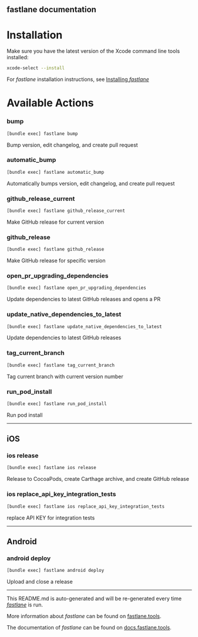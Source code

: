 fastlane documentation
----

# Installation

Make sure you have the latest version of the Xcode command line tools installed:

```sh
xcode-select --install
```

For _fastlane_ installation instructions, see [Installing _fastlane_](https://docs.fastlane.tools/#installing-fastlane)

# Available Actions

### bump

```sh
[bundle exec] fastlane bump
```

Bump version, edit changelog, and create pull request

### automatic_bump

```sh
[bundle exec] fastlane automatic_bump
```

Automatically bumps version, edit changelog, and create pull request

### github_release_current

```sh
[bundle exec] fastlane github_release_current
```

Make GitHub release for current version

### github_release

```sh
[bundle exec] fastlane github_release
```

Make GitHub release for specific version

### open_pr_upgrading_dependencies

```sh
[bundle exec] fastlane open_pr_upgrading_dependencies
```

Update dependencies to latest GitHub releases and opens a PR

### update_native_dependencies_to_latest

```sh
[bundle exec] fastlane update_native_dependencies_to_latest
```

Update dependencies to latest GitHub releases

### tag_current_branch

```sh
[bundle exec] fastlane tag_current_branch
```

Tag current branch with current version number

### run_pod_install

```sh
[bundle exec] fastlane run_pod_install
```

Run pod install

----


## iOS

### ios release

```sh
[bundle exec] fastlane ios release
```

Release to CocoaPods, create Carthage archive, and create GitHub release

### ios replace_api_key_integration_tests

```sh
[bundle exec] fastlane ios replace_api_key_integration_tests
```

replace API KEY for integration tests

----


## Android

### android deploy

```sh
[bundle exec] fastlane android deploy
```

Upload and close a release

----

This README.md is auto-generated and will be re-generated every time [_fastlane_](https://fastlane.tools) is run.

More information about _fastlane_ can be found on [fastlane.tools](https://fastlane.tools).

The documentation of _fastlane_ can be found on [docs.fastlane.tools](https://docs.fastlane.tools).
